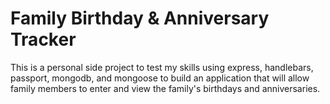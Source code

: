 # Family Birthday & Anniversary Tracker

This is a personal side project to test my skills using express, handlebars, passport, mongodb, and mongoose to build an application that will allow family members to enter and view the family's birthdays and anniversaries.